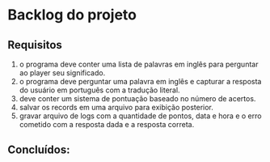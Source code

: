 # Backlog do projeto

## Requisitos

1. o programa deve conter uma lista de palavras em inglês para perguntar ao player seu significado.
1. o programa deve perguntar uma palavra em inglês e capturar a resposta do usuário em português com a tradução literal.
1. deve conter um sistema de pontuação baseado no número de acertos.
1. salvar os records em uma arquivo para exibição posterior.
1. gravar arquivo de logs com a quantidade de pontos, data e hora e o erro cometido com a resposta dada e a resposta correta.

## Concluídos: